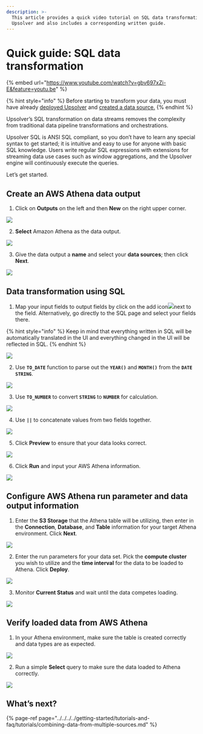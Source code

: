 ```yaml
---
description: >-
  This article provides a quick video tutorial on SQL data transformation in
  Upsolver and also includes a corresponding written guide.
---
```


# Quick guide: SQL data transformation

{% embed url="https://www.youtube.com/watch?v=gbv697xZi-E&feature=youtu.be" %}

{% hint style="info" %}
Before starting to transform your data, you must have already [deployed Upsolver](../../../../getting-started/start-using-upsolver/upsolver-deployment-guide.md) and [created a data source.](../../../../connecting-data-sources/amazon-aws-data-sources/amazon-s3-data-source/quick-guide-s3-data-source-1.md)
{% endhint %}

Upsolver’s SQL transformation on data streams removes the complexity from traditional data pipeline transformations and orchestrations. 

Upsolver SQL is ANSI SQL compliant, so you don’t have to learn any special syntax to get started; it is intuitive and easy to use for anyone with basic SQL knowledge. Users write regular SQL expressions with extensions for streaming data use cases such as window aggregations, and the Upsolver engine will continuously execute the queries.

Let’s get started.

## Create an AWS Athena data output

1. Click on **Outputs** on the left and then **New** on the right upper corner.

![](../../../../.gitbook/assets/screen-shot-2020-09-04-at-8.41.17-am.png)

2. **Select** Amazon Athena as the data output.

![](../../../../.gitbook/assets/screen-shot-2020-09-04-at-8.44.17-am.png)

3. Give the data output a **name** and select your **data sources**; then click **Next**.

![](../../../../.gitbook/assets/image%20%287%29.png)

## Data transformation using SQL

1. Map your input fields to output fields by click on the add icon![](../../../../.gitbook/assets/screen-shot-2020-08-13-at-5.06.39-pm.png)next to the field. Alternatively, go directly to the SQL page and select your fields there. 

{% hint style="info" %}
Keep in mind that everything written in SQL will be automatically translated in the UI and everything changed in the UI will be reflected in SQL.
{% endhint %}

![](../../../../.gitbook/assets/image%20%2847%29.png)

2. Use **`TO_DATE`** function to parse out the **`YEAR()`** and **`MONTH()`** from the **`DATE STRING`**.

![](../../../../.gitbook/assets/image%20%28144%29.png)

3. Use **`TO_NUMBER`** to convert **`STRING`** to **`NUMBER`** for calculation.

![](../../../../.gitbook/assets/image%20%28102%29.png)

4. Use **`||`** to concatenate values from two fields together.

![](../../../../.gitbook/assets/image%20%2899%29.png)

5. Click **Preview** to ensure that your data looks correct.

![](../../../../.gitbook/assets/image%20%2860%29.png)

6. Click **Run** and input your AWS Athena information.

![](../../../../.gitbook/assets/image%20%2884%29.png)

## Configure AWS Athena run parameter and data output information

1. Enter the **S3 Storage** that the Athena table will be utilizing, then enter in the **Connection**, **Database**, and **Table** information for your target Athena environment. Click **Next**.

![](../../../../.gitbook/assets/image%20%28133%29.png)

2. Enter the run parameters for your data set. Pick the **compute cluster** you wish to utilize and the **time interval** for the data to be loaded to Athena. Click **Deploy**.

![](../../../../.gitbook/assets/image%20%2865%29.png)

3. Monitor **Current Status** and wait until the data competes loading.

![](../../../../.gitbook/assets/image%20%28100%29.png)

## Verify loaded data from AWS Athena

1. In your Athena environment, make sure the table is created correctly and data types are as expected.

![](../../../../.gitbook/assets/image%20%2819%29.png)

2. Run a simple **Select** query to make sure the data loaded to Athena correctly.

![](../../../../.gitbook/assets/image%20%2835%29.png)

## What’s next?

{% page-ref page="../../../../getting-started/tutorials-and-faq/tutorials/combining-data-from-multiple-sources.md" %}

